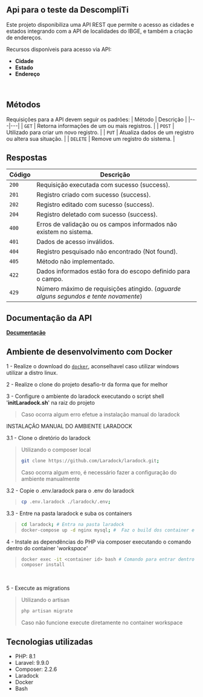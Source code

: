 ## Api para o teste da DescompliTi

Este projeto disponibiliza uma API REST que permite o acesso as cidades e estados integrando com a API de localidades do IBGE, e também a criação de endereços.

Recursos disponíveis para acesso via API:
* **Cidade**
* **Estado**
* **Endereço**

</br>

## Métodos
Requisições para a API devem seguir os padrões:
| Método | Descrição |
|---|---|
| `GET` | Retorna informações de um ou mais registros. |
| `POST` | Utilizado para criar um novo registro. |
| `PUT` | Atualiza dados de um registro ou altera sua situação. |
| `DELETE` | Remove um registro do sistema. |

## Respostas

| Código | Descrição |
|---|---|
| `200` | Requisição executada com sucesso (success).|
| `201` | Registro criado com sucesso (success).|
| `202` | Registro editado com sucesso (success).|
| `204` | Registro deletado com sucesso (success).|
| `400` | Erros de validação ou os campos informados não existem no sistema.|
| `401` | Dados de acesso inválidos.|
| `404` | Registro pesquisado não encontrado (Not found).|
| `405` | Método não implementado.|
| `422` | Dados informados estão fora do escopo definido para o campo.|
| `429` | Número máximo de requisições atingido. (*aguarde alguns segundos e tente novamente*)|

## Documentação da API
[**Documentação**](https://documenter.getpostman.com/view/9571261/UyrEgZjd)

## Ambiente de desenvolvimento com Docker

1 - Realize o download do [`docker`](https://www.docker.com/get-started), aconselhavel caso utilizar windows utilizar a distro linux.
</br>

2 - Realize o clone do projeto desafio-tr da forma que for melhor

3 - Configure o ambiente do laradock executando o script shell '**initLaradock.sh**' na raiz do projeto
> Caso ocorra algum erro efetue a instalação manual do laradock

INSTALAÇÃO MANUAL DO AMBIENTE LARADOCK

3.1 - Clone o diretório do laradock
> Utilizando o composer local
>
> ```bash
> git clone https://github.com/Laradock/laradock.git;
> ```
> Caso ocorra algum erro, é necessário fazer a configuração do ambiente manualmente

3.2 - Copie o .env.laradock para o .env do laradock
>
> ```bash
> cp .env.laradock ./laradock/.env;
> ```

3.3 - Entre na pasta laradock e suba os containers
>
> ```bash
> cd laradock; # Entra na pasta laradock
> docker-compose up -d nginx mysql; #  Faz o build dos container e sobe eles
> ```

4 - Instale as dependências do PHP via composer executando o comando dentro do container '*workspace*'
> ```bash
> docker exec -it <container id> bash # Comando para entrar dentro do container, verifique o container id do workspace utilizando 'docker ps'
> composer install
> ```
</br>

5 - Execute as migrations
> Utilizando o artisan
> ```bash
> php artisan migrate
> ```
> Caso não funcione execute diretamente no container workspace

## Tecnologias utilizadas
* PHP: 8.1
* Laravel: 9.9.0
* Composer: 2.2.6
* Laradock
* Docker
* Bash

